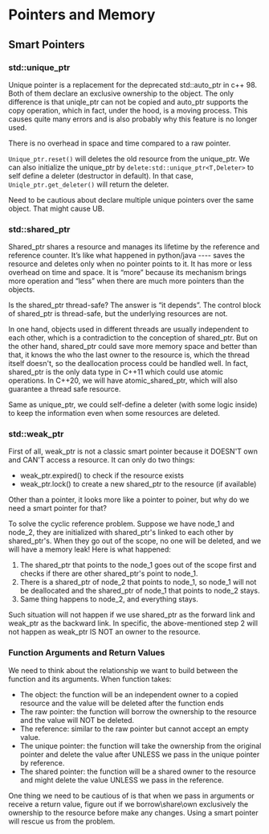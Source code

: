# Pointers and Memory

## Smart Pointers

### std::unique_ptr

Unique pointer is a replacement for the deprecated std::auto_ptr in c++ 98. Both of them declare an exclusive ownership to the object. The only difference is that uniqle_ptr can not be copied and auto_ptr supports the copy operation, which in fact, under the hood, is a moving process. This causes quite many errors and is also probably why this feature is no longer used.

There is no overhead in space and time compared to a raw pointer.

`Unique_ptr.reset()` will deletes the old resource from the unique_ptr. We can also initialize the unique_ptr by `delete:std::unique_ptr<T,Deleter>` to self define a deleter (destructor in default). In that case, `Uniqle_ptr.get_deleter()` will return the deleter.

Need to be cautious about declare multiple unique pointers over the same object. That might cause UB.

### std::shared_ptr

Shared_ptr shares a resource and manages its lifetime by the reference and reference counter. It’s like what happened in python/java ---- saves the resource and deletes only when no pointer points to it. It has more or less overhead on time and space. It is “more” because its mechanism brings more operation and “less” when there are much more pointers than the objects.

Is the shared_ptr thread-safe? The answer is “it depends”. The control block of shared_ptr is thread-safe, but the underlying resources are not.

In one hand, objects used in different threads are usually independent to each other, which is a contradiction to the conception of shared_ptr. But on the other hand, shared_ptr could save more memory space and better than that, it knows the who the last owner to the resource is, which the thread itself doesn't, so the deallocation process could be handled well. In fact, shared_ptr is the only data type in C++11 which could use atomic operations. In C++20, we will have atomic_shared_ptr, which will also guarantee a thread safe resource.

Same as unique_ptr, we could self-define a deleter (with some logic inside) to keep the information even when some resources are deleted.

### std::weak_ptr

First of all, weak_ptr is not a classic smart pointer because it DOESN'T own and CAN'T access a resource. It can only do two things:
- weak_ptr.expired() to check if the resource exists
- weak_ptr.lock() to create a new shared_ptr to the resource (if available)

Other than a pointer, it looks more like a pointer to poiner, but why do we need a smart pointer for that?

To solve the cyclic reference problem. Suppose we have node_1 and node_2, they are initialized with shared_ptr's linked to each other by shared_ptr's. When they go out of the scope, no one will be deleted, and we will have a memory leak! Here is what happened:
1. The shared_ptr that points to the node_1 goes out of the scope first and checks if there are other shared_ptr's point to node_1.
2. There is a shared_ptr of node_2 that points to node_1, so node_1 will not be deallocated and the shared_ptr of node_1 that points to node_2 stays.
3. Same thing happens to node_2, and everything stays.

Such situation will not happen if we use shared_ptr as the forward link and weak_ptr as the backward link. In specific, the above-mentioned step 2 will not happen as weak_ptr IS NOT an owner to the resource.

### Function Arguments and Return Values

We need to think about the relationship we want to build between the function and its arguments. When function takes:
- The object: the function will be an independent owner to a copied resource and the value will be deleted after the function ends
- The raw pointer: the function will borrow the ownership to the resource and the value will NOT be deleted. 
- The reference: similar to the raw pointer but cannot accept an empty value.
- The unique pointer: the function will take the ownership from the original pointer and delete the value after UNLESS we pass in the unique pointer by reference.
- The shared pointer: the function will be a shared owner to the resource and might delete the value UNLESS we pass in the reference.

One thing we need to be cautious of is that when we pass in arguments or receive a return value, figure out if we borrow\share\own exclusively the ownership to the resource before make any changes. Using a smart pointer will rescue us from the problem. 

